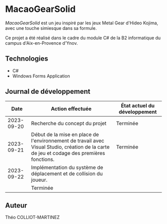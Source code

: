# MacaoGearSolid

*MacaoGearSolid* est un jeu inspiré par les jeux Metal Gear d'Hideo Kojima, avec une touche simiesque dans sa formule.

Ce projet a été réalisé dans le cadre du module C# de la B2 informatique du campus d'Aix-en-Provence d'Ynov.

## Technologies

- C#
- Windows Forms Application

## Journal de développement

| Date       | Action effectuée                         | État actuel du développement     |
|------------|------------------------------------------|----------------------------------|
| 2023-09-20 | Recherche du concept du projet		| Terminée                         |
| 2023-09-21 | Début de la mise en place de l'environnement de travail avec Visual Studio, création de la carte de jeu et codage des premières fonctions. | Terminée                         |
| 2023-09-22 | Implémentation du système de déplacement et de collision du joueur.
							| Terminée                         |

## Auteur

Théo COLLIOT-MARTINEZ
